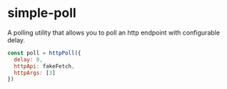 # simple-poll

A polling utility that allows you to poll an http endpoint with configurable delay.

```javascript
const poll = httpPoll({
  delay: 0,
  httpApi: fakeFetch,
  httpArgs: [3]
})
```
